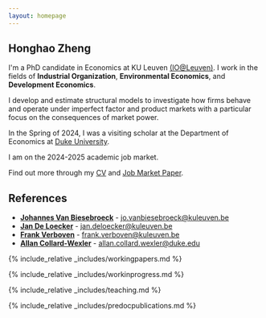 ```yaml
---
layout: homepage
---
```


## Honghao Zheng

I'm a PhD candidate in Economics at KU Leuven <a href="https://sites.google.com/view/ioleuven/home" target="_blank">(IO@Leuven)</a>. I work in the fields of **Industrial Organization**, **Environmental Economics**, and **Development Economics**.

I develop and estimate structural models to investigate how firms behave and operate under imperfect factor and product markets with a particular focus on the consequences of market power.

In the Spring of 2024, I was a visiting scholar at the Department of Economics at <a href="https://econ.duke.edu/" target="_blank">Duke University</a>.

I am on the 2024-2025 academic job market.

Find out more through my <a href="https://honghao-zheng.github.io/assets/files/CV_Honghao Zheng.pdf" target="_blank">CV</a> and <a href="https://honghao-zheng.github.io/assets/files/JMP.pdf" target="_blank">Job Market Paper</a>.

[comment]: <> (Find out more through my <a href="https://honghao-zheng.github.io/assets/files/CV_Honghao Zheng.pdf" target="_blank">CV</a> and <a href="https://honghao-zheng.github.io/assets/files/JMP.pdf" target="_blank">Job Market Paper</a>.)

[comment]: <> (## Research Interests)

[comment]: <> (- **Empirical Industrial Organization:** Market Power, Productivity, and Production Function Estimation)
[comment]: <> (- **Environmental/Energy Economics:** Emission Trading Schemes, Abatement Cost, and Production-Emission Tradeoffs)
[comment]: <> (- **International Economics:** Trade Dynamics, FDI Entry, and Demand Uncertainty)

## References

- **<a href="https://sites.google.com/view/jovb/" target="_blank">Johannes Van Biesebroeck</a>** - jo.vanbiesebroeck@kuleuven.be
- **<a href="https://sites.google.com/site/deloeckerjan/" target="_blank">Jan De Loecker</a>** - jan.deloecker@kuleuven.be
- **<a href="https://sites.google.com/site/frankverbo/home" target="_blank">Frank Verboven</a>** - frank.verboven@kuleuven.be
- **<a href="https://sites.duke.edu/collardwexler/" target="_blank">Allan Collard-Wexler</a>** - allan.collard.wexler@duke.edu

{% include_relative _includes/workingpapers.md %}

{% include_relative _includes/workinprogress.md %}

{% include_relative _includes/teaching.md %}

{% include_relative _includes/predocpublications.md %}
